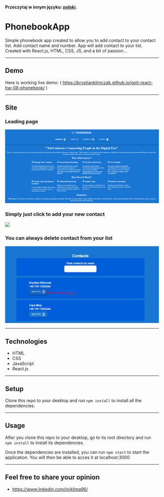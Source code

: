 **Przeczytaj w innym języku: [polski](README.pl.md).**

# PhonebookApp

Simple phonebook app created to allow you to add contact to your contact list. Add contact name and
number. App will add contact to your list. Created with React.js, HTML, CSS, JS, and a bit of
passion...

---

## Demo

Here is working live demo: ( https://krystianklimczak.github.io/goit-react-hw-08-phonebook/ )

---

## Site

### Leading page

![](./assets/phonebook-main.png)

### Simply just click to add your new contact

![](./assets/phonebook-click.png)

### You can always delete contact from your list

![](./assets/phonebook-delete.png)

---

## Technologies

- HTML
- CSS
- JavaScript
- React.js

---

## Setup

Clone this repo to your desktop and run `npm install` to install all the dependencies.

---

## Usage

After you clone this repo to your desktop, go to its root directory and run `npm install` to install
its dependencies.

Once the dependencies are installed, you can run `npm start` to start the application. You will then
be able to acces it at localhost:3000

---

## Feel free to share your opinion

- https://www.linkedin.com/in/klima96/
